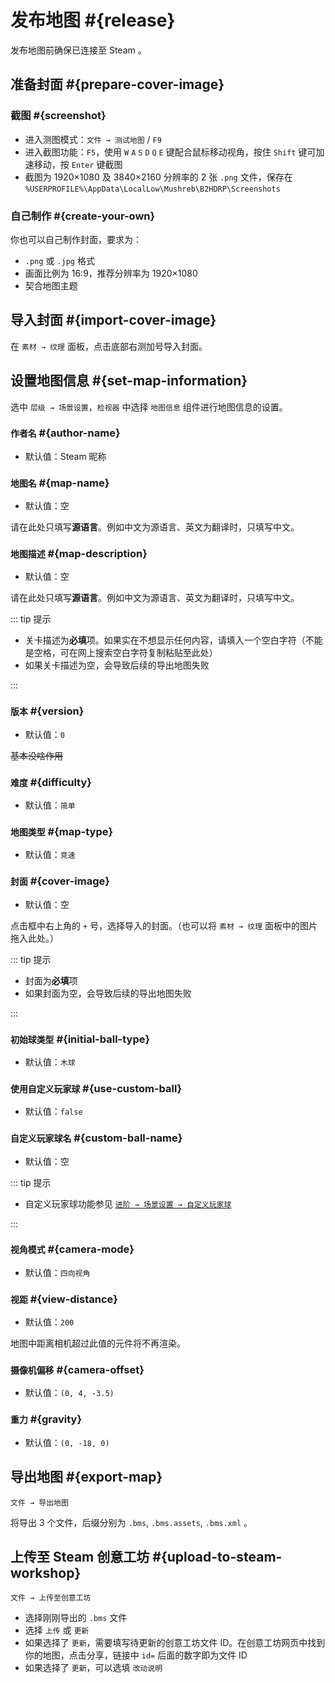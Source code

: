 # 发布地图 #{release}

发布地图前确保已连接至 Steam 。

## 准备封面 #{prepare-cover-image}

### 截图 #{screenshot}

- 进入测图模式：`文件 → 测试地图` / `F9`
- 进入截图功能：`F5`，使用 `W` `A` `S` `D` `Q` `E` 键配合鼠标移动视角，按住 `Shift` 键可加速移动，按 `Enter` 键截图
- 截图为 1920×1080 及 3840×2160 分辨率的 2 张 `.png` 文件，保存在 `%USERPROFILE%\AppData\LocalLow\Mushreb\B2HDRP\Screenshots`

### 自己制作 #{create-your-own}

你也可以自己制作封面，要求为：

- `.png` 或 `.jpg` 格式
- 画面比例为 16:9，推荐分辨率为 1920×1080
- 契合地图主题

## 导入封面 #{import-cover-image}

在 `素材 → 纹理` 面板，点击底部右测加号导入封面。

## 设置地图信息 #{set-map-information}

选中 `层级 → 场景设置`，`检视器` 中选择 `地图信息` 组件进行地图信息的设置。

### `作者名` <badge text="必填" /> #{author-name}

- 默认值：Steam 昵称

### `地图名` <badge text="必填" /> #{map-name}

- 默认值：空

请在此处只填写**源语言**。例如中文为源语言、英文为翻译时，只填写中文。

### `地图描述` <badge text="必填" /> #{map-description}

- 默认值：空

请在此处只填写**源语言**。例如中文为源语言、英文为翻译时，只填写中文。

::: tip 提示

- 关卡描述为**必填**项。如果实在不想显示任何内容，请填入一个空白字符（不能是空格，可在网上搜索空白字符复制粘贴至此处）
- 如果关卡描述为空，会导致后续的导出地图失败

:::

### `版本` <badge text="必填" /> #{version}

- 默认值：`0`

~~基本没啥作用~~

### `难度` #{difficulty}

- 默认值：`简单`

### `地图类型` #{map-type}

- 默认值：`竞速`

### `封面` <badge text="必填" /> #{cover-image}

- 默认值：空

点击框中右上角的 `+` 号，选择导入的封面。（也可以将 `素材 → 纹理` 面板中的图片拖入此处。）

::: tip 提示

- 封面为**必填**项
- 如果封面为空，会导致后续的导出地图失败

:::

### `初始球类型` #{initial-ball-type}

- 默认值：`木球`

### `使用自定义玩家球` #{use-custom-ball}

- 默认值：`false`

### `自定义玩家球名` #{custom-ball-name}

- 默认值：空

::: tip 提示

- 自定义玩家球功能参见 [`进阶 → 场景设置 → 自定义玩家球`](../advanced/sceneSettings/customBall)

:::

### `视角模式` #{camera-mode}

- 默认值：`四向视角`

### `视距` #{view-distance}

- 默认值：`200`

地图中距离相机超过此值的元件将不再渲染。

### `摄像机偏移` #{camera-offset}

- 默认值：`(0, 4, -3.5)`

### `重力` #{gravity}

- 默认值：`(0, -18, 0)`

## 导出地图 #{export-map}

`文件 → 导出地图`

将导出 3 个文件，后缀分别为 `.bms`, `.bms.assets`, `.bms.xml` 。

## 上传至 Steam 创意工坊 #{upload-to-steam-workshop}

`文件 → 上传至创意工坊`

- 选择刚刚导出的 `.bms` 文件
- 选择 `上传` 或 `更新`
- 如果选择了 `更新`，需要填写待更新的创意工坊文件 ID。在创意工坊网页中找到你的地图，点击分享，链接中 `id=` 后面的数字即为文件 ID
- 如果选择了 `更新`，可以选填 `改动说明`

